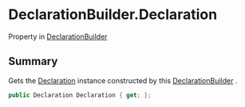 # DeclarationBuilder.Declaration

Property in [DeclarationBuilder](/docs/api/csharp/yarn.compiler.declarationbuilder.md)

## Summary


Gets the  <a href="yarn.compiler.declarationbuilder.declaration.md">Declaration</a>  instance constructed by this  <a href="yarn.compiler.declarationbuilder.md">DeclarationBuilder</a> .


```csharp
public Declaration Declaration { get; };
```

